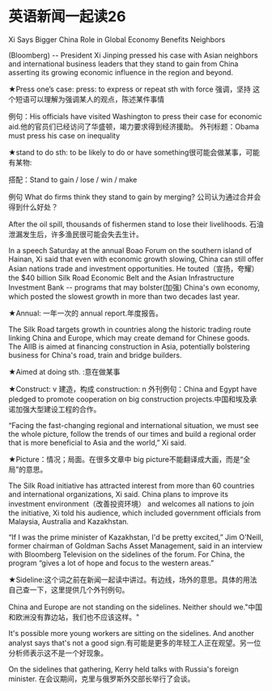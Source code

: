 # 英语新闻一起读26

Xi Says Bigger China Role in Global Economy Benefits Neighbors

\(Bloomberg\) -- President Xi Jinping pressed his case with Asian neighbors and international business leaders that they stand to gain from China asserting its growing economic influence in the region and beyond.

★Press one’s case: press: to express or repeat sth with force 强调，坚持 这个短语可以理解为强调某人的观点，陈述某件事情

例句：His officials have visited Washington to press their case for economic aid.他的官员们已经访问了华盛顿，竭力要求得到经济援助。 外刊标题：Obama must press his case on inequality

★stand to do sth: to be likely to do or have something很可能会做某事，可能有某物:

搭配：Stand to gain / lose / win / make

例句 What do firms think they stand to gain by merging? 公司认为通过合并会得到什么好处？

After the oil spill, thousands of fishermen stand to lose their livelihoods. 石油泄漏发生后，许多渔民很可能会失去生计。

In a speech Saturday at the annual Boao Forum on the southern island of Hainan, Xi said that even with economic growth slowing, China can still offer Asian nations trade and investment opportunities. He touted（宣扬，夸耀） the $40 billion Silk Road Economic Belt and the Asian Infrastructure Investment Bank -- programs that may bolster\(加强\) China's own economy, which posted the slowest growth in more than two decades last year.

★Annual: 一年一次的 annual report.年度报告。

The Silk Road targets growth in countries along the historic trading route linking China and Europe, which may create demand for Chinese goods. The AIIB is aimed at financing construction in Asia, potentially bolstering business for China's road, train and bridge builders.

★Aimed at doing sth. :意在做某事

★Construct: v 建造，构成 construction: n 外刊例句：China and Egypt have pledged to promote cooperation on big construction projects.中国和埃及承诺加强大型建设工程的合作。

“Facing the fast-changing regional and international situation, we must see the whole picture, follow the trends of our times and build a regional order that is more beneficial to Asia and the world,” Xi said.

★Picture：情况；局面。在很多文章中 big picture不能翻译成大画，而是“全局”的意思。

The Silk Road initiative has attracted interest from more than 60 countries and international organizations, Xi said. China plans to improve its investment environment（改善投资环境） and welcomes all nations to join the initiative, Xi told his audience, which included government officials from Malaysia, Australia and Kazakhstan.

“If I was the prime minister of Kazakhstan, I'd be pretty excited,” Jim O'Neill, former chairman of Goldman Sachs Asset Management, said in an interview with Bloomberg Television on the sidelines of the forum. For China, the program “gives a lot of hope and focus to the western areas.”

★Sideline:这个词之前在新闻一起读中讲过。有边线，场外的意思。具体的用法自己查一下，这里提供几个外刊例句。

China and Europe are not standing on the sidelines. Neither should we."中国和欧洲没有靠边站，我们也不应该这样。"

It's possible more young workers are sitting on the sidelines. And another analyst says that's not a good sign.有可能是更多的年轻工人正在观望。另一位分析师表示这不是一个好现象。

On the sidelines that gathering, Kerry held talks with Russia's foreign minister. 在会议期间，克里与俄罗斯外交部长举行了会谈。

